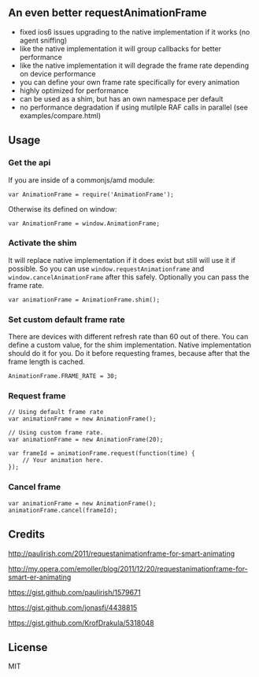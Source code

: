 ## An even better requestAnimationFrame

- fixed ios6 issues upgrading to the native implementation if it works (no agent sniffing)
- like the native implementation it will group callbacks for better performance
- like the native implementation it will degrade the frame rate depending on device performance
- you can define your own frame rate specifically for every animation
- highly optimized for performance
- can be used as a shim, but has an own namespace per default
- no performance degradation if using mutilple RAF calls in parallel (see examples/compare.html)

## Usage

### Get the api

If you are inside of a commonjs/amd module:

    var AnimationFrame = require('AnimationFrame');

Otherwise its defined on window:

    var AnimationFrame = window.AnimationFrame;

### Activate the shim

It will replace native implementation if it does exist but still will use it if possible.
So you can use `window.requestAnimationframe` and `window.cancelAnimationFrame` after this  safely. Optionally you can pass the frame rate.

    var animationFrame = AnimationFrame.shim();

### Set custom default frame rate

There are devices with different refresh rate than 60 out of there. You can define a custom value, for the shim implementation. Native implementation should do it for you.
Do it before requesting frames, because after that the frame length is cached.

    AnimationFrame.FRAME_RATE = 30;

### Request frame

    // Using default frame rate
    var animationFrame = new AnimationFrame();

    // Using custom frame rate.
    var animationFrame = new AnimationFrame(20);

    var frameId = animationFrame.request(function(time) {
        // Your animation here.
    });

### Cancel frame

    var animationFrame = new AnimationFrame();
    animationFrame.cancel(frameId);

## Credits

http://paulirish.com/2011/requestanimationframe-for-smart-animating

http://my.opera.com/emoller/blog/2011/12/20/requestanimationframe-for-smart-er-animating

https://gist.github.com/paulirish/1579671

https://gist.github.com/jonasfj/4438815

https://gist.github.com/KrofDrakula/5318048

## License

MIT
